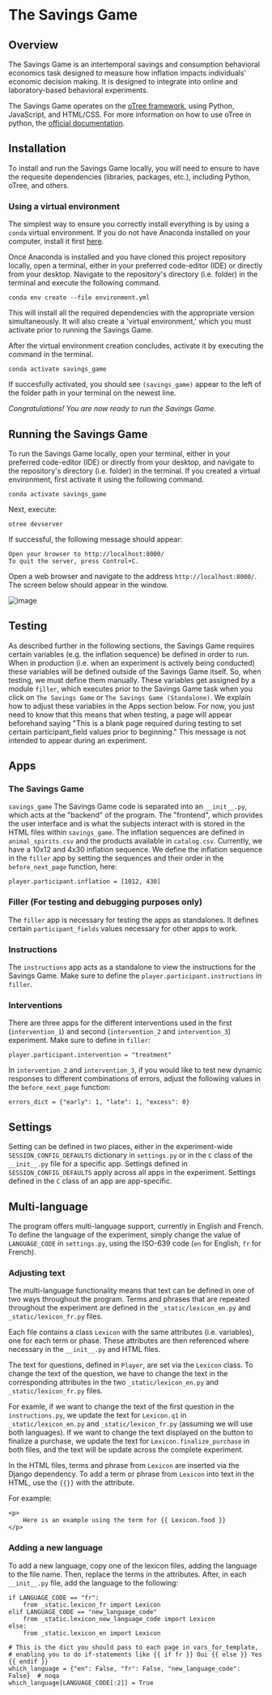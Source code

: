 # The Savings Game

## Overview
The Savings Game is an intertemporal savings and consumption behavioral economics task designed to measure how inflation impacts individuals' economic decision making. It is designed to integrate into online and laboratory-based behavioral experiments.

The Savings Game operates on the [oTree framework](https://www.otree.org/), using Python, JavaScript, and HTML/CSS. For more information on how to use oTree in python, the [official documentation](https://otree.readthedocs.io/en/latest/index.html).

## Installation
To install and run the Savings Game locally, you will need to ensure to have the requesite dependencies (libraries, packages, etc.), including Python, oTree, and others.

### Using a virtual environment
The simplest way to ensure you correctly install everything is by using a `conda` virtual environment. If you do not have Anaconda installed on your computer, install it first [here](https://www.anaconda.com/download).

Once Anaconda is installed and you have cloned this project repository locally, open a terminal, either in your preferred code-editor (IDE) or directly from your desktop. Navigate to the repository's directory (i.e. folder) in the terminal and execute the following command.
```
conda env create --file environment.yml
```
This will install all the required dependencies with the appropriate version simultaneously. It will also create a 'virtual environment,' which you must activate prior to running the Savings Game.

After the virtual environment creation concludes, activate it by executing the command in the terminal.
```
conda activate savings_game
```
If succesfully activated, you should see `(savings_game)` appear to the left of the folder path in your terminal on the newest line. 

*Congratulations! You are now ready to run the Savings Game.*

## Running the Savings Game
To run the Savings Game locally, open your terminal, either in your preferred code-editor (IDE) or directly from your desktop, and navigate to the repository's directory (i.e. folder) in the terminal. If you created a virtual environment, first activate it using the following command.
```
conda activate savings_game
```

Next, execute:
```
otree devserver
```
If successful, the following message should appear:
```
Open your browser to http://localhost:8000/
To quit the server, press Control+C.
```

Open a web browser and navigate to the address `http://localhost:8000/`. The screen below should appear in the window.

![image](https://github.com/le-nate/the_savings_game/assets/99023298/e927dcb3-d6be-4091-bd96-fe6dd7213cb2)

## Testing
As described further in the following sections, the Savings Game requires certain variables (e.g. the inflation sequence) be defined in order to run. When in production (i.e. when an experiment is actively being conducted) these variables will be defined outside of the Savings Game itself. So, when testing, we must define them manually. These variables get assigned by a module `filler`, which executes prior to the Savings Game task when you click on `The Savings Game` or `The Savings Game (Standalone)`. We explain how to adjust these variables in the Apps section below. For now, you just need to know that this means that when testing, a page will appear beforehand saying "This is a blank page required during testing to set certain participant_field values prior to beginning." This message is not intended to appear during an experiment.

## Apps
### The Savings Game
`savings_game`
The Savings Game code is separated into an `__init__.py`, which acts at the "backend" of the program. The "frontend", which provides the user interface and is what the subjects interact with is stored in the HTML files within `savings_game`. The inflation sequences are defined in `animal_spirits.csv` and the products available in `catalog.csv`. Currently, we have a 10x12 and 4x30 inflation sequence. We define the inflation sequence in the `filler` app by setting the sequences and their order in the `before_next_page` function, here: 
```
player.participant.inflation = [1012, 430]
```

### Filler (For testing and debugging purposes only)
The `filler` app is necessary for testing the apps as standalones. It defines certain `participant_fields` values necessary for other apps to work.

### Instructions
The `instructions` app acts as a standalone to view the instructions for the Savings Game. Make sure to define the `player.participant.instructions` in `filler`.

### Interventions
There are three apps for the different interventions used in the first (`intervention_1`) and second (`intervention_2` and `intervention_3`) experiment. Make sure to define in `filler`:
```
player.participant.intervention = "treatment"
```

In `intervention_2` and `intervention_3`, if you would like to test new dynamic responses to different combinations of errors, adjust the following values in the `before_next_page` function:
```
errors_dict = {"early": 1, "late": 1, "excess": 0}
```

## Settings
Setting can be defined in two places, either in the experiment-wide `SESSION_CONFIG_DEFAULTS` dictionary in `settings.py` or in the `C` class of the `__init__.py` file for a specific app. Settings defined in `SESSION_CONFIG_DEFAULTS` apply across all apps in the experiment. Settings defined in the `C` class of an app are app-specific.

## Multi-language
The program offers multi-language support, currently in English and French. To define the language of the experiment, simply change the value of `LANGUAGE_CODE` in `settings.py`, using the ISO-639 code (`en` for English, `fr` for French).

### Adjusting text
The multi-language functionality means that text can be defined in one of two ways throughout the program. Terms and phrases that are repeated throughout the experiment are defined in the `_static/lexicon_en.py` and `_static/lexicon_fr.py` files.

Each file contains a class `Lexicon` with the same attributes (i.e. variables), one for each term or phase. These attributes are then referenced where necessary in the `__init__.py` and HTML files.

The text for questions, defined in `Player`, are set via the `Lexicon` class. To change the text of the question, we have to change the text in the corresponding attributes in the two `_static/lexicon_en.py` and `_static/lexicon_fr.py` files.

For examle, if we want to change the text of the first question in the `instructions.py`, we update the text for `Lexicon.q1` in `_static/lexicon_en.py` and `_static/lexicon_fr.py` (assuming we will use both languages). If we want to change the text displayed on the button to finalize a purchase, we update the text for `Lexicon.finalize_purchase` in both files, and the text will be update across the complete experiment. 

In the HTML files, terms and phrase from `Lexicon` are inserted via the Django dependency. To add a term or phrase from `Lexicon` into text in the HTML, use the `{{}}` with the attribute.

For example:
```
<p>
    Here is an example using the term for {{ Lexicon.food }}
</p>
```

### Adding a new language
To add a new language, copy one of the lexicon files, adding the language to the file name. Then, replace the terms in the attributes. 
After, in each `__init__.py` file, add the language to the following:
```
if LANGUAGE_CODE == "fr":
    from _static.lexicon_fr import Lexicon
elif LANGUAGE_C0DE == "new_language_code"
    from _static.lexicon_new_language_code import Lexicon
else:
    from _static.lexicon_en import Lexicon

# This is the dict you should pass to each page in vars_for_template,
# enabling you to do if-statements like {{ if fr }} Oui {{ else }} Yes {{ endif }}
which_language = {"en": False, "fr": False, "new_language_code": False}  # noqa
which_language[LANGUAGE_CODE[:2]] = True
```
